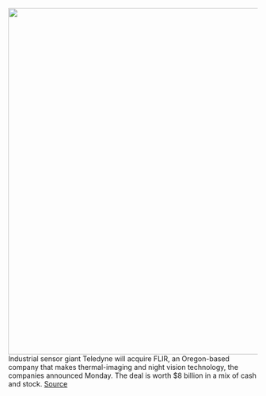 <img src='https://cdn.vox-cdn.com/thumbor/L3jA-_zq6vCR4lbpnnFY6dDJ1No=/0x0:1200x628/1200x800/filters:focal(504x218:696x410)/cdn.vox-cdn.com/uploads/chorus_image/image/68619176/flir_teledyne.0.jpg' width='700px' /><br/>
Industrial sensor giant Teledyne will acquire FLIR, an Oregon-based company that makes thermal-imaging and night vision technology, the companies announced Monday. The deal is worth $8 billion in a mix of cash and stock.
<a href='https://www.theverge.com/2021/1/4/22213966/lidar-flir-teledyne-thermal-sensor-drones-nasa'> Source <a/>